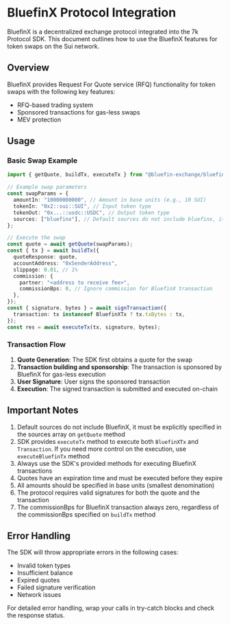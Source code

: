 # BluefinX Protocol Integration

BluefinX is a decentralized exchange protocol integrated into the 7k Protocol
SDK. This document outlines how to use the BluefinX features for token swaps on
the Sui network.

## Overview

BluefinX provides Request For Quote service (RFQ) functionality for token swaps
with the following key features:

- RFQ-based trading system
- Sponsored transactions for gas-less swaps
- MEV protection

## Usage

### Basic Swap Example

```typescript
import { getQuote, buildTx, executeTx } from "@bluefin-exchange/bluefin7k-aggregator-sdk";

// Example swap parameters
const swapParams = {
  amountIn: "10000000000", // Amount in base units (e.g., 10 SUI)
  tokenIn: "0x2::sui::SUI", // Input token type
  tokenOut: "0x...::usdc::USDC", // Output token type
  sources: ["bluefinx"], // Default sources do not include bluefinx, it must be explicitly specified
};

// Execute the swap
const quote = await getQuote(swapParams);
const { tx } = await buildTx({
  quoteResponse: quote,
  accountAddress: "0xSenderAddress",
  slippage: 0.01, // 1%
  commission: {
    partner: "<address to receive fee>",
    commissionBps: 0, // Ignore commission for BluefinX transaction
  },
});
const { signature, bytes } = await signTransaction({
  transaction: tx instanceof BluefinXTx ? tx.txBytes : tx,
});
const res = await executeTx(tx, signature, bytes);
```

### Transaction Flow

1. **Quote Generation**: The SDK first obtains a quote for the swap
2. **Transaction building and sponsorship**: The transaction is sponsored by
   BluefinX for gas-less execution
3. **User Signature**: User signs the sponsored transaction
4. **Execution**: The signed transaction is submitted and executed on-chain

## Important Notes

1. Default sources do not include BluefinX, it must be explicitly specified in
   the sources array on `getQuote` method
2. SDK provides `executeTx` method to execute both `BluefinXTx` and
   `Transaction`. If you need more control on the execution, use
   `executeBluefinTx` method
3. Always use the SDK's provided methods for executing BluefinX transactions
4. Quotes have an expiration time and must be executed before they expire
5. All amounts should be specified in base units (smallest denomination)
6. The protocol requires valid signatures for both the quote and the transaction
7. The commissionBps for BluefinX transaction always zero, regardless of the
   commissionBps specified on `buildTx` method

## Error Handling

The SDK will throw appropriate errors in the following cases:

- Invalid token types
- Insufficient balance
- Expired quotes
- Failed signature verification
- Network issues

For detailed error handling, wrap your calls in try-catch blocks and check the
response status.
